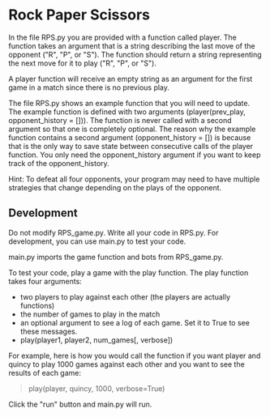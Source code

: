 # Rock Paper Scissors

In the file RPS.py you are provided with a function called player. The function takes an argument that is a string describing the last move of the opponent ("R", "P", or "S"). The function should return a string representing the next move for it to play ("R", "P", or "S").

A player function will receive an empty string as an argument for the first game in a match since there is no previous play.

The file RPS.py shows an example function that you will need to update. The example function is defined with two arguments (player(prev_play, opponent_history = [])). The function is never called with a second argument so that one is completely optional. The reason why the example function contains a second argument (opponent_history = []) is because that is the only way to save state between consecutive calls of the player function. You only need the opponent_history argument if you want to keep track of the opponent_history.

Hint: To defeat all four opponents, your program may need to have multiple strategies that change depending on the plays of the opponent.

## Development
Do not modify RPS_game.py. Write all your code in RPS.py. For development, you can use main.py to test your code.

main.py imports the game function and bots from RPS_game.py.

To test your code, play a game with the play function. The play function takes four arguments:

- two players to play against each other (the players are actually functions)
- the number of games to play in the match
- an optional argument to see a log of each game. Set it to True to see these messages.
- play(player1, player2, num_games[, verbose])

For example, here is how you would call the function if you want player and quincy to play 1000 games against each other and you want to see the results of each game:

> play(player, quincy, 1000, verbose=True)

Click the "run" button and main.py will run.
